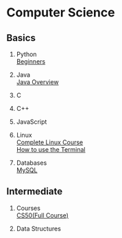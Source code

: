 # Computer Science 

## Basics
1. Python\
[Beginners]()


2. Java \
[Java Overview](https://youtu.be/UaxRRO9175A)

3. C
 
4. C++

5. JavaScript

6. Linux\
[Complete Linux Course](https://youtu.be/wBp0Rb-ZJak) \
[How to use the Terminal](https://www.youtube.com/watch?v=oxuRxtrO2Ag)

7. Databases \
[MySQL]()


## Intermediate

1. Courses \
[CS50(Full Course)](https://youtube.com/playlist?list=PLhQjrBD2T382_R182iC2gNZI9HzWFMC_8)

2. Data Structures \
[]()